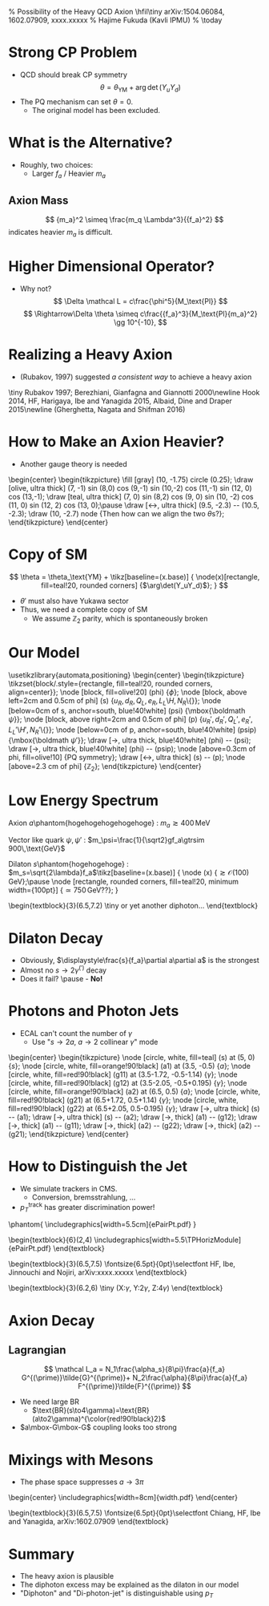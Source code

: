 % Possibility of the Heavy QCD Axion \hfil\tiny arXiv:1504.06084, 1602.07909, xxxx.xxxxx
% Hajime Fukuda (Kavli IPMU)
% \today <!--- pandoc -t beamer -V theme:metropolis -V fontsize:17pt -o presentation.pdf presentation.md -H <(echo '\usefonttheme{professionalfonts}\usepackage{txfonts}') -->
# Strong CP Problem
* QCD should break CP symmetry
$$
\theta = \theta_\text{YM} + \arg\det(Y_uY_d)
$$
* The PQ mechanism can set $\theta=0$.
    * The original model has been excluded.

# What is the Alternative?
* Roughly, two choices:
    * Larger $f_a$ / Heavier $m_a$

## Axion Mass
$$
{m_a}^2 \simeq \frac{m_q \Lambda^3}{{f_a}^2}
$$
indicates heavier $m_a$ is difficult.

# Higher Dimensional Operator?
* Why not?
$$
\Delta \mathcal L = c\frac{\phi^5}{M_\text{Pl}}
$$
$$
\Rightarrow\Delta \theta \simeq c\frac{{f_a}^3}{M_\text{Pl}{m_a}^2} \gg 10^{-10},
$$

# Realizing a Heavy Axion
* (Rubakov, 1997) suggested *a consistent way* to achieve a heavy axion 

\tiny Rubakov 1997; Berezhiani, Gianfagna and Giannotti 2000\newline Hook 2014, HF, Harigaya, Ibe and Yanagida 2015, Albaid, Dine and Draper 2015\newline (Gherghetta, Nagata and Shifman 2016)

# How to Make an Axion Heavier?
* Another gauge theory is needed 

\begin{center}
\begin{tikzpicture}
\fill [gray] (10, -1.75) circle (0.25);
\draw [olive, ultra thick]  (7, -1) sin (8,0) cos (9,-1) sin (10,-2) cos (11,-1) sin (12, 0) cos (13,-1);
\draw [teal, ultra thick] (7, 0) sin (8,2) cos (9, 0) sin (10, -2) cos (11, 0) sin (12, 2) cos (13, 0);\pause
\draw [<->, ultra thick] (9.5, -2.3) -- (10.5, -2.3);
\draw (10, -2.7) node {Then how can we align the two $\theta$s?};
\end{tikzpicture}
\end{center}

# Copy of SM
$$
\theta = \theta_\text{YM} + \tikz[baseline=(x.base)] {
  \node(x)[rectangle, fill=teal!20, rounded corners] {$\arg\det(Y_uY_d)$};
  }
$$

* $\theta'$ must also have Yukawa sector
* Thus, we need a complete copy of SM
    * We assume $\mathbb Z_2$ parity, which is spontaneously broken

# Our Model

\usetikzlibrary{automata,positioning}
\begin{center}
\begin{tikzpicture}
\tikzset{block/.style={rectangle, fill=teal!20, rounded corners, align=center}};
\node [block, fill=olive!20] (phi) {$\phi$};
\node [block, above left=2cm and 0.5cm of phi] (s) {$u_R,d_R,Q_L,e_R,L_L$\\$H,N_R$\\{}};
\node [below=0cm of s, anchor=south, blue!40!white] (psi) {\mbox{\boldmath $\psi$}};
\node [block, above right=2cm and 0.5cm of phi] (p) {$u_R',d_R',Q_L',e_R',L_L'$\\$H',N_R'$\\{}};
\node [below=0cm of p, anchor=south, blue!40!white] (psip) {\mbox{\boldmath $\psi'$}};
\draw [->, ultra thick, blue!40!white] (phi) -- (psi);
\draw [->, ultra thick, blue!40!white] (phi) -- (psip);
\node [above=0.3cm of phi, fill=olive!10] {PQ symmetry};
\draw [<->, ultra thick] (s) -- (p);
\node [above=2.3 cm of phi] {$\mathbb Z_2$};
\end{tikzpicture}
\end{center}

# Low Energy Spectrum
Axion $a$\phantom{hogehogehogehogehoge}
: $m_a\gtrsim 400\,\text{MeV}$

Vector like quark $\psi, \psi'$
: $m_\psi=\frac{1}{\sqrt2}gf_a\gtrsim 900\,\text{GeV}$

Dilaton $s$\phantom{hogehogehoge}
: $m_s=\sqrt{2\lambda}f_a$\tikz[baseline=(x.base)] {
  \node (x) {$\gtrsim \mathcal O(100)\,\text{GeV}$};\pause
  \node [rectangle, rounded corners, fill=teal!20, minimum width={100pt}] {$\simeq 750\,\text{GeV}$??};
}

\begin{textblock}{3}(6.5,7.2)
\tiny or yet another diphoton...
\end{textblock}

# Dilaton Decay
* Obviously, $\displaystyle\frac{s}{f_a}\partial a\partial a$ is the strongest
* Almost no $s\to2\gamma^{(\prime)}$ decay
* Does it fail? \pause - **No!**

# Photons and Photon Jets
* ECAL can't count the number of $\gamma$
    * Use "$s\to2a$, $a\to2\text{ collinear $\gamma$}$" mode
<!---    * TRT, a tracker just before ECAL, is able to count converted photons, although $4\gamma$ seems still allowed-->


\begin{center}
\begin{tikzpicture}
\node [circle, white, fill=teal] (s) at (5, 0) {$s$};
\node [circle, white, fill=orange!90!black] (a1) at (3.5, -0.5) {$a$};
\node [circle, white, fill=red!90!black] (g11) at (3.5-1.72, -0.5-1.14) {$\gamma$};
\node [circle, white, fill=red!90!black] (g12) at (3.5-2.05, -0.5+0.195) {$\gamma$};
\node [circle, white, fill=orange!90!black] (a2) at (6.5, 0.5) {$a$};
\node [circle, white, fill=red!90!black] (g21) at (6.5+1.72, 0.5+1.14) {$\gamma$};
\node [circle, white, fill=red!90!black] (g22) at (6.5+2.05, 0.5-0.195) {$\gamma$};
\draw [->, ultra thick] (s) -- (a1);
\draw [->, ultra thick] (s) -- (a2);
\draw [->, thick] (a1) -- (g12);
\draw [->, thick] (a1) -- (g11);
\draw [->, thick] (a2) -- (g22);
\draw [->, thick] (a2) -- (g21);
\end{tikzpicture}
\end{center}

# How to Distinguish the Jet
* We simulate trackers in CMS.
    * Conversion, bremsstrahlung, ...
* $p_T^\text{track}$ has greater discrimination power!

\phantom{
\includegraphics[width=5.5cm]{ePairPt.pdf}
}

\begin{textblock}{6}(2,4)
\includegraphics[width=5.5\TPHorizModule]{ePairPt.pdf}
\end{textblock}

\begin{textblock}{3}(6.5,7.5)
\fontsize{6.5pt}{0pt}\selectfont HF, Ibe, Jinnouchi and Nojiri, arXiv:xxxx.xxxxx
\end{textblock}
 
\begin{textblock}{3}(6.2,6)
\tiny (X:$\gamma$, Y:$2\gamma$, Z:$4\gamma$)
\end{textblock}
 

# Axion Decay
## Lagrangian
$$
\mathcal L_a = N_1\frac{\alpha_s}{8\pi}\frac{a}{f_a} G^{(\prime)}\tilde{G}^{(\prime)}+ 
N_2\frac{\alpha}{8\pi}\frac{a}{f_a} F^{(\prime)}\tilde{F}^{(\prime)} $$

* We need large BR
    * $\text{BR}(s\to4\gamma)=\text{BR}(a\to2\gamma)^{\color{red!90!black}2}$
* $a\mbox-G\mbox-G$ coupling looks too strong


# Mixings with Mesons
* The phase space suppresses $a\to3\pi$


\begin{center}
\includegraphics[width=8cm]{width.pdf}
\end{center}

\begin{textblock}{3}(6.5,7.5)
\fontsize{6.5pt}{0pt}\selectfont Chiang, HF, Ibe and Yanagida, arXiv:1602.07909
\end{textblock}

# Summary
* The heavy axion is plausible
* The diphoton excess may be explained as the dilaton in our model
* "Diphoton" and "Di-photon-jet" is distinguishable using $p_T$
